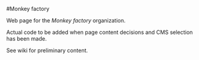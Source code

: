 #Monkey factory

Web page for the *Monkey factory* organization. 

Actual code to be added when page content decisions and CMS selection has been made.

See wiki for preliminary content.
